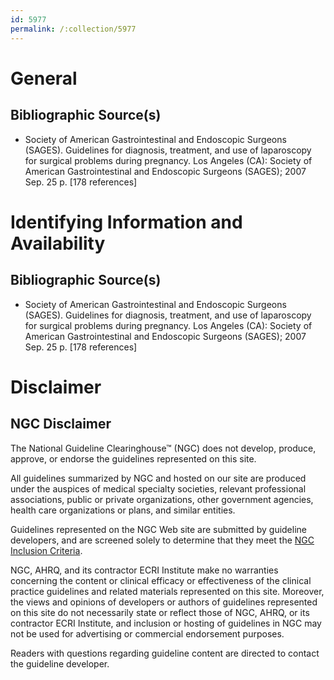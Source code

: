 ```yaml
---
id: 5977
permalink: /:collection/5977
---
```


# General

## Bibliographic Source(s)

- Society of American Gastrointestinal and Endoscopic Surgeons (SAGES). Guidelines for diagnosis, treatment, and use of laparoscopy for surgical problems during pregnancy. Los Angeles (CA): Society of American Gastrointestinal and Endoscopic Surgeons (SAGES); 2007 Sep. 25 p. [178 references]

# Identifying Information and Availability

## Bibliographic Source(s)

- Society of American Gastrointestinal and Endoscopic Surgeons (SAGES). Guidelines for diagnosis, treatment, and use of laparoscopy for surgical problems during pregnancy. Los Angeles (CA): Society of American Gastrointestinal and Endoscopic Surgeons (SAGES); 2007 Sep. 25 p. [178 references]

# Disclaimer

## NGC Disclaimer

The National Guideline Clearinghouse™ (NGC) does not develop, produce, approve, or endorse the guidelines represented on this site.

All guidelines summarized by NGC and hosted on our site are produced under the auspices of medical specialty societies, relevant professional associations, public or private organizations, other government agencies, health care organizations or plans, and similar entities.

Guidelines represented on the NGC Web site are submitted by guideline developers, and are screened solely to determine that they meet the [NGC Inclusion Criteria](/help-and-about/summaries/inclusion-criteria).

NGC, AHRQ, and its contractor ECRI Institute make no warranties concerning the content or clinical efficacy or effectiveness of the clinical practice guidelines and related materials represented on this site. Moreover, the views and opinions of developers or authors of guidelines represented on this site do not necessarily state or reflect those of NGC, AHRQ, or its contractor ECRI Institute, and inclusion or hosting of guidelines in NGC may not be used for advertising or commercial endorsement purposes.

Readers with questions regarding guideline content are directed to contact the guideline developer.

